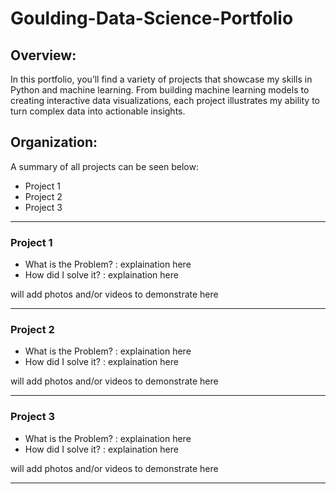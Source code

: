 # Goulding-Data-Science-Portfolio

## Overview:

In this portfolio, you’ll find a variety of projects that showcase my skills in Python and machine learning. From building machine learning models to creating interactive data visualizations, each project illustrates my ability to turn complex data into actionable insights.

## Organization:

A summary of all projects can be seen below:

-    Project 1
-    Project 2
-    Project 3

----------------------------------------------------------------------
### Project 1

   - What is the Problem? : explaination here
   - How did I solve it? : explaination here

will add photos and/or videos to demonstrate here

----------------------------------------------------------------------

### Project 2

   - What is the Problem? : explaination here
   - How did I solve it? : explaination here

will add photos and/or videos to demonstrate here

----------------------------------------------------------------------

### Project 3

   - What is the Problem? : explaination here
   - How did I solve it? : explaination here

will add photos and/or videos to demonstrate here

----------------------------------------------------------------------
